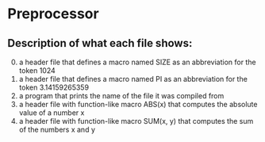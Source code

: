 # Preprocessor

## Description of what each file shows:
0. a header file that defines a macro named SIZE as an abbreviation for the token 1024
1. a header file that defines a macro named PI as an abbreviation for the token 3.14159265359
2. a program that prints the name of the file it was compiled from
3. a header file with function-like macro ABS(x) that computes the absolute value of a number x
4. a header file with function-like macro SUM(x, y) that computes the sum of the numbers x and y